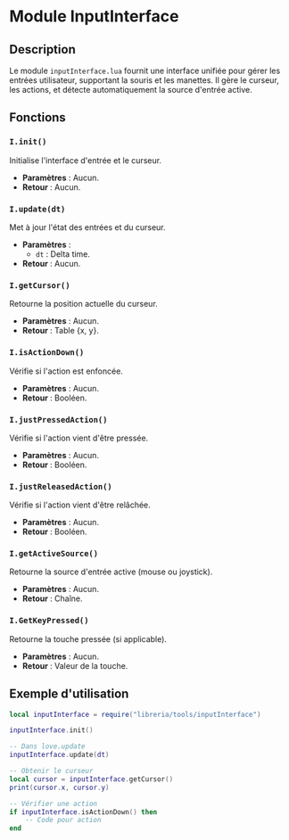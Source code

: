 # Module InputInterface

## Description
Le module `inputInterface.lua` fournit une interface unifiée pour gérer les entrées utilisateur, supportant la souris et les manettes. Il gère le curseur, les actions, et détecte automatiquement la source d'entrée active.

## Fonctions
### `I.init()`
Initialise l'interface d'entrée et le curseur.
- **Paramètres** : Aucun.
- **Retour** : Aucun.

### `I.update(dt)`
Met à jour l'état des entrées et du curseur.
- **Paramètres** :
  - `dt` : Delta time.
- **Retour** : Aucun.

### `I.getCursor()`
Retourne la position actuelle du curseur.
- **Paramètres** : Aucun.
- **Retour** : Table {x, y}.

### `I.isActionDown()`
Vérifie si l'action est enfoncée.
- **Paramètres** : Aucun.
- **Retour** : Booléen.

### `I.justPressedAction()`
Vérifie si l'action vient d'être pressée.
- **Paramètres** : Aucun.
- **Retour** : Booléen.

### `I.justReleasedAction()`
Vérifie si l'action vient d'être relâchée.
- **Paramètres** : Aucun.
- **Retour** : Booléen.

### `I.getActiveSource()`
Retourne la source d'entrée active (mouse ou joystick).
- **Paramètres** : Aucun.
- **Retour** : Chaîne.

### `I.GetKeyPressed()`
Retourne la touche pressée (si applicable).
- **Paramètres** : Aucun.
- **Retour** : Valeur de la touche.

## Exemple d'utilisation
```lua
local inputInterface = require("libreria/tools/inputInterface")

inputInterface.init()

-- Dans love.update
inputInterface.update(dt)

-- Obtenir le curseur
local cursor = inputInterface.getCursor()
print(cursor.x, cursor.y)

-- Vérifier une action
if inputInterface.isActionDown() then
    -- Code pour action
end
```
